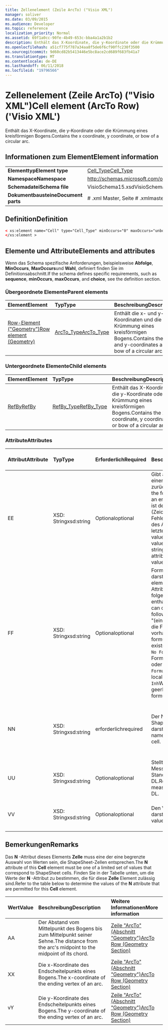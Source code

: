 ```yaml
---
title: Zellenelement (Zeile ArcTo) ("Visio XML")
manager: soliver
ms.date: 03/09/2015
ms.audience: Developer
ms.topic: reference
localization_priority: Normal
ms.assetid: 69f1a0cc-90fe-4b49-653c-bba4a1a2b1b2
description: Enthält das X-Koordinate, die y-Koordinate oder die Krümmung eines kreisförmigen Bogens.
ms.openlocfilehash: a51cf775f787a34aa8f5de6f6cf90ffc230f3500
ms.sourcegitcommit: 9d60cd82b5413446e5bc8ace2cd689f683fb41a7
ms.translationtype: MT
ms.contentlocale: de-DE
ms.lasthandoff: 06/11/2018
ms.locfileid: "19796566"
---
```

# <a name="cell-element-arcto-row-visio-xml"></a><span data-ttu-id="14463-103">Zellenelement (Zeile ArcTo) ("Visio XML")</span><span class="sxs-lookup"><span data-stu-id="14463-103">Cell element (ArcTo Row) ('Visio XML')</span></span>

<span data-ttu-id="14463-104">Enthält das X-Koordinate, die y-Koordinate oder die Krümmung eines kreisförmigen Bogens.</span><span class="sxs-lookup"><span data-stu-id="14463-104">Contains the x coordinate, y coordinate, or bow of a circular arc.</span></span>
  
## <a name="element-information"></a><span data-ttu-id="14463-105">Informationen zum Element</span><span class="sxs-lookup"><span data-stu-id="14463-105">Element information</span></span>

|||
|:-----|:-----|
|<span data-ttu-id="14463-106">**Elementtyp**</span><span class="sxs-lookup"><span data-stu-id="14463-106">**Element type**</span></span> <br/> |[<span data-ttu-id="14463-107">Cell_Type</span><span class="sxs-lookup"><span data-stu-id="14463-107">Cell_Type</span></span>](cell_type-complextypevisio-xml.md) <br/> |
|<span data-ttu-id="14463-108">**Namespace**</span><span class="sxs-lookup"><span data-stu-id="14463-108">**Namespace**</span></span> <br/> |http://schemas.microsoft.com/office/visio/2012/main  <br/> |
|<span data-ttu-id="14463-109">**Schemadatei**</span><span class="sxs-lookup"><span data-stu-id="14463-109">**Schema file**</span></span> <br/> |<span data-ttu-id="14463-110">VisioSchema15.xsd</span><span class="sxs-lookup"><span data-stu-id="14463-110">VisioSchema15.xsd</span></span>  <br/> |
|<span data-ttu-id="14463-111">**Dokumentbausteine**</span><span class="sxs-lookup"><span data-stu-id="14463-111">**Document parts**</span></span> <br/> |<span data-ttu-id="14463-112"># .xml Master, Seite # .xml</span><span class="sxs-lookup"><span data-stu-id="14463-112">master#.xml, page#.xml</span></span>  <br/> |
   
## <a name="definition"></a><span data-ttu-id="14463-113">Definition</span><span class="sxs-lookup"><span data-stu-id="14463-113">Definition</span></span>

```XML
< xs:element name="Cell" type="Cell_Type" minOccurs="0" maxOccurs="unbounded" >
</xs:element >
```

## <a name="elements-and-attributes"></a><span data-ttu-id="14463-114">Elemente und Attribute</span><span class="sxs-lookup"><span data-stu-id="14463-114">Elements and attributes</span></span>

<span data-ttu-id="14463-115">Wenn das Schema spezifische Anforderungen, beispielsweise **Abfolge**, **MinOccurs**, **MaxOccurs**und **Wahl**, definiert finden Sie im Definitionsabschnitt.</span><span class="sxs-lookup"><span data-stu-id="14463-115">If the schema defines specific requirements, such as **sequence**, **minOccurs**, **maxOccurs**, and **choice**, see the definition section.</span></span> 
  
### <a name="parent-elements"></a><span data-ttu-id="14463-116">Übergeordnete Elemente</span><span class="sxs-lookup"><span data-stu-id="14463-116">Parent elements</span></span>

|<span data-ttu-id="14463-117">**Element**</span><span class="sxs-lookup"><span data-stu-id="14463-117">**Element**</span></span>|<span data-ttu-id="14463-118">**Typ**</span><span class="sxs-lookup"><span data-stu-id="14463-118">**Type**</span></span>|<span data-ttu-id="14463-119">**Beschreibung**</span><span class="sxs-lookup"><span data-stu-id="14463-119">**Description**</span></span>|
|:-----|:-----|:-----|
|[<span data-ttu-id="14463-120">Row-Element ("Geometry")</span><span class="sxs-lookup"><span data-stu-id="14463-120">Row element (Geometry)</span></span>](row-element-geometry-sectionvisio-xml.md) <br/> |[<span data-ttu-id="14463-121">ArcTo_Type</span><span class="sxs-lookup"><span data-stu-id="14463-121">ArcTo_Type</span></span>](arcto_type-complextypevisio-xml.md) <br/> |<span data-ttu-id="14463-122">Enthält die x- und y-Koordinaten und die Krümmung eines kreisförmigen Bogens.</span><span class="sxs-lookup"><span data-stu-id="14463-122">Contains the x- and y-coordinates and bow of a circular arc.</span></span>  <br/> |
   
### <a name="child-elements"></a><span data-ttu-id="14463-123">Untergeordnete Elemente</span><span class="sxs-lookup"><span data-stu-id="14463-123">Child elements</span></span>

|<span data-ttu-id="14463-124">**Element**</span><span class="sxs-lookup"><span data-stu-id="14463-124">**Element**</span></span>|<span data-ttu-id="14463-125">**Typ**</span><span class="sxs-lookup"><span data-stu-id="14463-125">**Type**</span></span>|<span data-ttu-id="14463-126">**Beschreibung**</span><span class="sxs-lookup"><span data-stu-id="14463-126">**Description**</span></span>|
|:-----|:-----|:-----|
|[<span data-ttu-id="14463-127">RefBy</span><span class="sxs-lookup"><span data-stu-id="14463-127">RefBy</span></span>](refby-element-cell_type-complextypevisio-xml.md) <br/> |[<span data-ttu-id="14463-128">RefBy_Type</span><span class="sxs-lookup"><span data-stu-id="14463-128">RefBy_Type</span></span>](refby_type-complextypevisio-xml.md) <br/> |<span data-ttu-id="14463-129">Enthält das X-Koordinate, die y-Koordinate oder die Krümmung eines kreisförmigen Bogens.</span><span class="sxs-lookup"><span data-stu-id="14463-129">Contains the x coordinate, y coordinate, or bow of a circular arc.</span></span>  <br/> |
   
### <a name="attributes"></a><span data-ttu-id="14463-130">Attribute</span><span class="sxs-lookup"><span data-stu-id="14463-130">Attributes</span></span>

|<span data-ttu-id="14463-131">**Attribut**</span><span class="sxs-lookup"><span data-stu-id="14463-131">**Attribute**</span></span>|<span data-ttu-id="14463-132">**Typ**</span><span class="sxs-lookup"><span data-stu-id="14463-132">**Type**</span></span>|<span data-ttu-id="14463-133">**Erforderlich**</span><span class="sxs-lookup"><span data-stu-id="14463-133">**Required**</span></span>|<span data-ttu-id="14463-134">**Beschreibung**</span><span class="sxs-lookup"><span data-stu-id="14463-134">**Description**</span></span>|<span data-ttu-id="14463-135">**Mögliche Werte**</span><span class="sxs-lookup"><span data-stu-id="14463-135">**Possible values**</span></span>|
|:-----|:-----|:-----|:-----|:-----|
|<span data-ttu-id="14463-136">E</span><span class="sxs-lookup"><span data-stu-id="14463-136">E</span></span>  <br/> |<span data-ttu-id="14463-137">XSD: String</span><span class="sxs-lookup"><span data-stu-id="14463-137">xsd:string</span></span>  <br/> |<span data-ttu-id="14463-138">Optional</span><span class="sxs-lookup"><span data-stu-id="14463-138">optional</span></span>  <br/> |<span data-ttu-id="14463-139">Gibt an, dass die Formel einen Fehler zurückgibt.</span><span class="sxs-lookup"><span data-stu-id="14463-139">Indicates that the formula evaluates to an error.</span></span> <span data-ttu-id="14463-140">Der Wert von **E** ist der aktuelle Wert (Zeichenfolge mit einer Fehlermeldung); der Wert des Attributs **V** ist der letzte gültige Wert.</span><span class="sxs-lookup"><span data-stu-id="14463-140">The value of **E** is the current value (an error message string); the value of the **V** attribute is the last valid value.</span></span>  <br/> |<span data-ttu-id="14463-141">Zeichenfolge mit einer Fehlermeldung.</span><span class="sxs-lookup"><span data-stu-id="14463-141">An error message string.</span></span>  <br/> |
|<span data-ttu-id="14463-142">F</span><span class="sxs-lookup"><span data-stu-id="14463-142">F</span></span>  <br/> |<span data-ttu-id="14463-143">XSD: String</span><span class="sxs-lookup"><span data-stu-id="14463-143">xsd:string</span></span>  <br/> |<span data-ttu-id="14463-144">Optional</span><span class="sxs-lookup"><span data-stu-id="14463-144">optional</span></span>  <br/> | <span data-ttu-id="14463-145">Formel für das Element darstellt.</span><span class="sxs-lookup"><span data-stu-id="14463-145">Represents the element's formula.</span></span> <span data-ttu-id="14463-146">Dieses Attribut kann eine der folgenden Zeichenfolgen enthalten:</span><span class="sxs-lookup"><span data-stu-id="14463-146">This attribute can contain one of the following strings:</span></span>  <br/>  <span data-ttu-id="14463-147">"(einige Formel)" Wenn die Formel lokal vorhanden ist.</span><span class="sxs-lookup"><span data-stu-id="14463-147">'(some formula)' if the formula exists locally</span></span>  <br/>  <span data-ttu-id="14463-148">`No Formula`Wenn die Formel lokal gelöscht oder blockiert ist.</span><span class="sxs-lookup"><span data-stu-id="14463-148">`No Formula` if the formula is locally deleted or blocked</span></span>  <br/>  <span data-ttu-id="14463-149">`Inh`Wenn die Formel geerbt wird.</span><span class="sxs-lookup"><span data-stu-id="14463-149">`Inh` if the formula is inherited.</span></span>  <br/> |<span data-ttu-id="14463-150">Eine Formel.</span><span class="sxs-lookup"><span data-stu-id="14463-150">A formula.</span></span>  <br/> |
|<span data-ttu-id="14463-151">N</span><span class="sxs-lookup"><span data-stu-id="14463-151">N</span></span>  <br/> |<span data-ttu-id="14463-152">XSD: String</span><span class="sxs-lookup"><span data-stu-id="14463-152">xsd:string</span></span>  <br/> |<span data-ttu-id="14463-153">erforderlich</span><span class="sxs-lookup"><span data-stu-id="14463-153">required</span></span>  <br/> |<span data-ttu-id="14463-154">Der Name der ShapeSheet-Zelle darstellt.</span><span class="sxs-lookup"><span data-stu-id="14463-154">Represents the name of the ShapeSheet cell.</span></span>  <br/> |<span data-ttu-id="14463-155">Der Name der ShapeSheet-Zelle.</span><span class="sxs-lookup"><span data-stu-id="14463-155">The name of the ShapeSheet cell.</span></span>  <br/> <span data-ttu-id="14463-156">Siehe Abschnitt "Hinweise".</span><span class="sxs-lookup"><span data-stu-id="14463-156">See the Remarks section below.</span></span>  <br/> |
|<span data-ttu-id="14463-157">U</span><span class="sxs-lookup"><span data-stu-id="14463-157">U</span></span>  <br/> |<span data-ttu-id="14463-158">XSD: String</span><span class="sxs-lookup"><span data-stu-id="14463-158">xsd:string</span></span>  <br/> |<span data-ttu-id="14463-159">Optional</span><span class="sxs-lookup"><span data-stu-id="14463-159">optional</span></span>  <br/> |<span data-ttu-id="14463-160">Stellt eine Einheit der Messung der Standardwert ist DL.</span><span class="sxs-lookup"><span data-stu-id="14463-160">Represents a unit of measure The default is DL.</span></span>  <br/> |<span data-ttu-id="14463-161">Die Einheiten der Zelle.</span><span class="sxs-lookup"><span data-stu-id="14463-161">The units of the cell.</span></span>  <br/> |
|<span data-ttu-id="14463-162">V</span><span class="sxs-lookup"><span data-stu-id="14463-162">V</span></span>  <br/> |<span data-ttu-id="14463-163">XSD: String</span><span class="sxs-lookup"><span data-stu-id="14463-163">xsd:string</span></span>  <br/> |<span data-ttu-id="14463-164">Optional</span><span class="sxs-lookup"><span data-stu-id="14463-164">optional</span></span>  <br/> |<span data-ttu-id="14463-165">Den Wert der Zelle darstellt.</span><span class="sxs-lookup"><span data-stu-id="14463-165">Represents the value of the cell.</span></span>  <br/> |<span data-ttu-id="14463-166">Der Wert der ShapeSheet-Zelle.</span><span class="sxs-lookup"><span data-stu-id="14463-166">The value of the ShapeSheet cell.</span></span>  <br/> |
   
## <a name="remarks"></a><span data-ttu-id="14463-167">Bemerkungen</span><span class="sxs-lookup"><span data-stu-id="14463-167">Remarks</span></span>

<span data-ttu-id="14463-168">Das **N** -Attribut dieses Elements **Zelle** muss eine der eine begrenzte Auswahl von Werten sein, die ShapeSheet-Zellen entsprechen.</span><span class="sxs-lookup"><span data-stu-id="14463-168">The **N** attribute of this **Cell** element must be one of a limited set of values that correspond to ShapeSheet cells.</span></span> <span data-ttu-id="14463-169">Finden Sie in der Tabelle unten, um die Werte der **N** -Attribut zu bestimmen, die für diese **Zelle** Element zulässig sind.</span><span class="sxs-lookup"><span data-stu-id="14463-169">Refer to the table below to determine the values of the **N** attribute that are permitted for this **Cell** element.</span></span> 
  
|<span data-ttu-id="14463-170">**Wert**</span><span class="sxs-lookup"><span data-stu-id="14463-170">**Value**</span></span>|<span data-ttu-id="14463-171">**Beschreibung**</span><span class="sxs-lookup"><span data-stu-id="14463-171">**Description**</span></span>|<span data-ttu-id="14463-172">**Weitere Informationen**</span><span class="sxs-lookup"><span data-stu-id="14463-172">**More information**</span></span>|
|:-----|:-----|:-----|
|<span data-ttu-id="14463-173">A</span><span class="sxs-lookup"><span data-stu-id="14463-173">A</span></span>  <br/> |<span data-ttu-id="14463-174">Der Abstand vom Mittelpunkt des Bogens bis zum Mittelpunkt seiner Sehne.</span><span class="sxs-lookup"><span data-stu-id="14463-174">The distance from the arc's midpoint to the midpoint of its chord.</span></span>  <br/> |[<span data-ttu-id="14463-175">Zeile "ArcTo" (Abschnitt "Geometry")</span><span class="sxs-lookup"><span data-stu-id="14463-175">ArcTo Row (Geometry Section)</span></span>](arcto-row-geometry-section.md) <br/> |
|<span data-ttu-id="14463-176">X</span><span class="sxs-lookup"><span data-stu-id="14463-176">X</span></span>  <br/> |<span data-ttu-id="14463-177">Die x-Koordinate des Endscheitelpunkts eines Bogens.</span><span class="sxs-lookup"><span data-stu-id="14463-177">The x-coordinate of the ending vertex of an arc.</span></span>  <br/> |[<span data-ttu-id="14463-178">Zeile "ArcTo" (Abschnitt "Geometry")</span><span class="sxs-lookup"><span data-stu-id="14463-178">ArcTo Row (Geometry Section)</span></span>](arcto-row-geometry-section.md) <br/> |
|<span data-ttu-id="14463-179">v</span><span class="sxs-lookup"><span data-stu-id="14463-179">Y</span></span>  <br/> |<span data-ttu-id="14463-180">Die y-Koordinate des Endscheitelpunkts eines Bogens.</span><span class="sxs-lookup"><span data-stu-id="14463-180">The y-coordinate of the ending vertex of an arc.</span></span>  <br/> |[<span data-ttu-id="14463-181">Zeile "ArcTo" (Abschnitt "Geometry")</span><span class="sxs-lookup"><span data-stu-id="14463-181">ArcTo Row (Geometry Section)</span></span>](arcto-row-geometry-section.md) <br/> |
   

